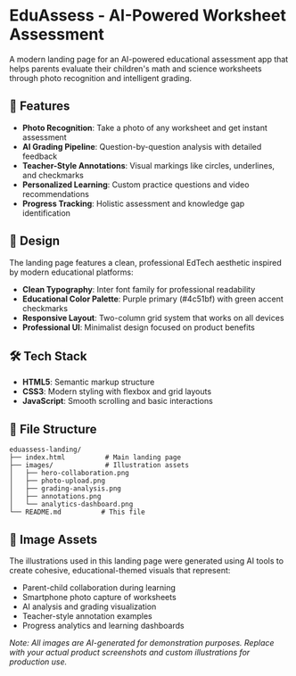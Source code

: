 # EduAssess - AI-Powered Worksheet Assessment

A modern landing page for an AI-powered educational assessment app that helps parents evaluate their children's math and science worksheets through photo recognition and intelligent grading.

## 🚀 Features

- **Photo Recognition**: Take a photo of any worksheet and get instant assessment
- **AI Grading Pipeline**: Question-by-question analysis with detailed feedback
- **Teacher-Style Annotations**: Visual markings like circles, underlines, and checkmarks
- **Personalized Learning**: Custom practice questions and video recommendations
- **Progress Tracking**: Holistic assessment and knowledge gap identification

## 🎨 Design

The landing page features a clean, professional EdTech aesthetic inspired by modern educational platforms:

- **Clean Typography**: Inter font family for professional readability
- **Educational Color Palette**: Purple primary (#4c51bf) with green accent checkmarks
- **Responsive Layout**: Two-column grid system that works on all devices
- **Professional UI**: Minimalist design focused on product benefits

## 🛠️ Tech Stack

- **HTML5**: Semantic markup structure
- **CSS3**: Modern styling with flexbox and grid layouts
- **JavaScript**: Smooth scrolling and basic interactions

## 📁 File Structure

```
eduassess-landing/
├── index.html          # Main landing page
├── images/             # Illustration assets
│   ├── hero-collaboration.png
│   ├── photo-upload.png
│   ├── grading-analysis.png
│   ├── annotations.png
│   └── analytics-dashboard.png
└── README.md          # This file
```

## 🎨 Image Assets

The illustrations used in this landing page were generated using AI tools to create cohesive, educational-themed visuals that represent:

- Parent-child collaboration during learning
- Smartphone photo capture of worksheets
- AI analysis and grading visualization
- Teacher-style annotation examples
- Progress analytics and learning dashboards

*Note: All images are AI-generated for demonstration purposes. Replace with your actual product screenshots and custom illustrations for production use.*



